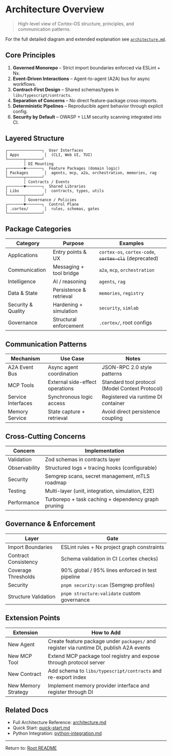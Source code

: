 # Architecture Overview

> High-level view of Cortex-OS structure, principles, and communication patterns.

For the full detailed diagram and extended explanation see
[`architecture.md`](./architecture.md).

## Core Principles

1. **Governed Monorepo** – Strict import boundaries enforced via ESLint + Nx.
2. **Event-Driven Interactions** – Agent-to-agent (A2A) bus for async workflows.
3. **Contract-First Design** – Shared schemas/types in `libs/typescript/contracts`.
4. **Separation of Concerns** – No direct feature-package cross-imports.
5. **Deterministic Pipelines** – Reproducible agent behavior through explicit config.
6. **Security by Default** – OWASP + LLM security scanning integrated into CI.

## Layered Structure

```text
┌───────────────┐  User Interfaces
│ Apps           │  (CLI, Web UI, TUI)
└───────┬───────┘
        │ DI Mounting
┌───────▼───────┐  Feature Packages (domain logic)
│ Packages       │  agents, mcp, a2a, orchestration, memories, rag
└───────┬───────┘
        │ Contracts / Events
┌───────▼───────┐  Shared Libraries
│ Libs           │  contracts, types, utils
└───────┬───────┘
        │ Governance / Policies
┌───────▼───────┐  Control Plane
│ .cortex/       │  rules, schemas, gates
└───────────────┘
```

## Package Categories

| Category           | Purpose                 | Examples                                                 |
| ------------------ | ----------------------- | -------------------------------------------------------- |
| Applications       | Entry points & UX       | `cortex-os`, `cortex-code`, ~~`cortex-cli`~~ (deprecated) |
| Communication      | Messaging + tool bridge | `a2a`, `mcp`, `orchestration`                            |
| Intelligence       | AI / reasoning          | `agents`, `rag`                                          |
| Data & State       | Persistence & retrieval | `memories`, `registry`                                   |
| Security & Quality | Hardening + simulation  | `security`, `simlab`                                     |
| Governance         | Structural enforcement  | `.cortex/`, root configs                                 |

## Communication Patterns

| Mechanism          | Use Case                        | Notes                                           |
| ------------------ | ------------------------------- | ----------------------------------------------- |
| A2A Event Bus      | Async agent coordination        | JSON-RPC 2.0 style patterns                     |
| MCP Tools          | External side-effect operations | Standard tool protocol (Model Context Protocol) |
| Service Interfaces | Synchronous logic access        | Registered via runtime DI container             |
| Memory Service     | State capture + retrieval       | Avoid direct persistence coupling               |

## Cross-Cutting Concerns

| Concern       | Implementation                                      |
| ------------- | --------------------------------------------------- |
| Validation    | Zod schemas in contracts layer                      |
| Observability | Structured logs + tracing hooks (configurable)      |
| Security      | Semgrep scans, secret management, mTLS roadmap      |
| Testing       | Multi-layer (unit, integration, simulation, E2E)    |
| Performance   | Turborepo + task caching + dependency graph pruning |

## Governance & Enforcement

| Layer                | Gate                                        |
| -------------------- | ------------------------------------------- |
| Import Boundaries    | ESLint rules + Nx project graph constraints |
| Contract Consistency | Schema validation in CI (.cortex checks)    |
| Coverage Thresholds  | 90% global / 95% lines enforced in test pipeline |
| Security             | `pnpm security:scan` (Semgrep profiles)     |
| Structure Validation | `pnpm structure:validate` custom governance |

## Extension Points

| Extension           | How to Add                                                                               |
| ------------------- | ---------------------------------------------------------------------------------------- |
| New Agent           | Create feature package under `packages/` and register via runtime DI, publish A2A events |
| New MCP Tool        | Extend MCP package tool registry and expose through protocol server                      |
| New Contract        | Add schema to `libs/typescript/contracts` and re-export index                            |
| New Memory Strategy | Implement memory provider interface and register through DI                              |

## Related Docs

- Full Architecture Reference: [architecture.md](./architecture.md)
- Quick Start: [quick-start.md](./quick-start.md)
- Python Integration: [python-integration.md](./python-integration.md)

---

Return to: [Root README](../README.md)
